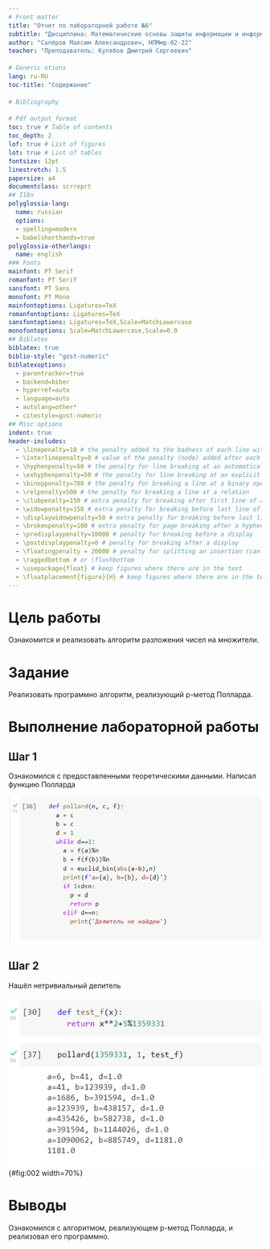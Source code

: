 ```yaml
---
# Front matter
title: "Отчет по лабораторной работе №6"
subtitle: "Дисциплина: Математические основы защиты информации и информационной безопасности"
author: "Сапёров Максим Александрович, НПМмд-02-22"
teacher: "Преподаватель: Кулябов Дмитрий Сергеевич"

# Generic otions
lang: ru-RU
toc-title: "Содержание"

# Bibliography

# Pdf output format
toc: true # Table of contents
toc_depth: 2
lof: true # List of figures
lot: true # List of tables
fontsize: 12pt
linestretch: 1.5
papersize: a4
documentclass: scrreprt
## I18n
polyglossia-lang:
  name: russian
  options:
  - spelling=modern
  - babelshorthands=true
polyglossia-otherlangs:
  name: english
### Fonts
mainfont: PT Serif
romanfont: PT Serif
sansfont: PT Sans
monofont: PT Mono
mainfontoptions: Ligatures=TeX
romanfontoptions: Ligatures=TeX
sansfontoptions: Ligatures=TeX,Scale=MatchLowercase
monofontoptions: Scale=MatchLowercase,Scale=0.9
## Biblatex
biblatex: true
biblio-style: "gost-numeric"
biblatexoptions:
  - parentracker=true
  - backend=biber
  - hyperref=auto
  - language=auto
  - autolang=other*
  - citestyle=gost-numeric
## Misc options
indent: true
header-includes:
  - \linepenalty=10 # the penalty added to the badness of each line within a paragraph (no associated penalty node) Increasing the value makes tex try to have fewer lines in the paragraph.
  - \interlinepenalty=0 # value of the penalty (node) added after each line of a paragraph.
  - \hyphenpenalty=50 # the penalty for line breaking at an automatically inserted hyphen
  - \exhyphenpenalty=50 # the penalty for line breaking at an explicit hyphen
  - \binoppenalty=700 # the penalty for breaking a line at a binary operator
  - \relpenalty=500 # the penalty for breaking a line at a relation
  - \clubpenalty=150 # extra penalty for breaking after first line of a paragraph
  - \widowpenalty=150 # extra penalty for breaking before last line of a paragraph
  - \displaywidowpenalty=50 # extra penalty for breaking before last line before a display math
  - \brokenpenalty=100 # extra penalty for page breaking after a hyphenated line
  - \predisplaypenalty=10000 # penalty for breaking before a display
  - \postdisplaypenalty=0 # penalty for breaking after a display
  - \floatingpenalty = 20000 # penalty for splitting an insertion (can only be split footnote in standard LaTeX)
  - \raggedbottom # or \flushbottom
  - \usepackage{float} # keep figures where there are in the text
  - \floatplacement{figure}{H} # keep figures where there are in the text
---
```


# Цель работы

Ознакомится и реализовать алгоритм разложения чисел на множители.

# Задание

Реализовать программно алгоритм, реализующий p-метод Полларда.

# Выполнение лабораторной работы

## Шаг 1

Ознакомился с предоставленными теоретическими данными. Написал функцию Полларда

![Реализация алгоритма, реализующего p-метод Полларда](images/1.png)

## Шаг 2


Нашёл нетривиальный делитель

![Разложение на множители](images/2.png){#fig:002 width=70%}

# Выводы

Ознакомился с алгоритмом, реализующем p-метод Полларда, и реализовал его программно.
